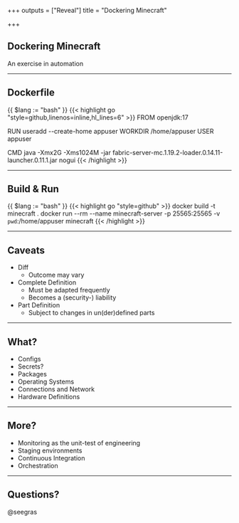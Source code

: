 +++
outputs = ["Reveal"]
title = "Dockering Minecraft"

+++
## Dockering Minecraft
An exercise in automation

---

## Dockerfile

{{ $lang := "bash" }}
{{< highlight go "style=github,linenos=inline,hl_lines=6" >}}
FROM openjdk:17

RUN useradd --create-home appuser
WORKDIR /home/appuser
USER appuser

CMD java -Xmx2G -Xms1024M -jar fabric-server-mc.1.19.2-loader.0.14.11-launcher.0.11.1.jar nogui
{{< /highlight >}}

---

## Build & Run

{{ $lang := "bash" }}
{{< highlight go "style=github" >}}
docker build -t minecraft .
docker run --rm --name minecraft-server -p 25565:25565 -v `pwd`:/home/appuser minecraft 
{{< /highlight >}}

---

## Caveats

* Diff
  * Outcome may vary
* Complete Definition
  * Must be adapted frequently
  * Becomes a (security-) liability
* Part Definition
  * Subject to changes in un(der)defined parts

---

## What?

* Configs
* Secrets?
* Packages
* Operating Systems
* Connections and Network
* Hardware Definitions

---

## More?

* Monitoring as the unit-test of engineering
* Staging environments
* Continuous Integration
* Orchestration

---

## Questions? 

@seegras



